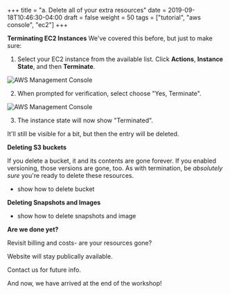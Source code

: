 +++
title = "a. Delete all of your extra resources"
date = 2019-09-18T10:46:30-04:00
draft = false
weight = 50
tags = ["tutorial", "aws console", "ec2"]
+++

**Terminating EC2 Instances**
We've covered this before, but just to make sure:

1.  Select your EC2 instance from the available list. Click **Actions**, **Instance State**, and then **Terminate**.

![AWS Management Console](/images/hpc-aws-parallelcluster-workshop/EC2InstanceTerminate-2.png)

2.  When prompted for verification, select choose "Yes, Terminate".

![AWS Management Console](/images/hpc-aws-parallelcluster-workshop/EC2InstanceTerminateConfirm-2.png)

3.  The instance state will now show "Terminated".

It'll still be visible for a bit, but then the entry will be deleted.

**Deleting S3 buckets**

If you delete a bucket, it and its contents are gone forever. If you enabled versioning, those versions are gone, too. As with termination, be *absolutely sure* you're ready to delete these resources.

-  show how to delete bucket

**Deleting Snapshots and Images**

- show how to delete snapshots and image

**Are we done yet?**

Revisit billing and costs- are your resources gone?

Website will stay publically available.

Contact us for future info.

And now, we have arrived at the end of the workshop!
